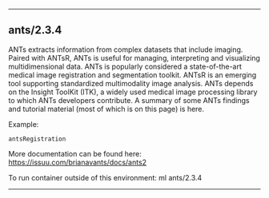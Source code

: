 
----------------------------------
## ants/2.3.4 ##
ANTs extracts information from complex datasets that include imaging. Paired with ANTsR, ANTs is useful for managing, interpreting and visualizing multidimensional data. ANTs is popularly considered a state-of-the-art medical image registration and segmentation toolkit. ANTsR is an emerging tool supporting standardized multimodality image analysis. ANTs depends on the Insight ToolKit (ITK), a widely used medical image processing library to which ANTs developers contribute. A summary of some ANTs findings and tutorial material (most of which is on this page) is here.

Example:
```
antsRegistration
```

More documentation can be found here: https://issuu.com/brianavants/docs/ants2

To run container outside of this environment: ml ants/2.3.4

----------------------------------
